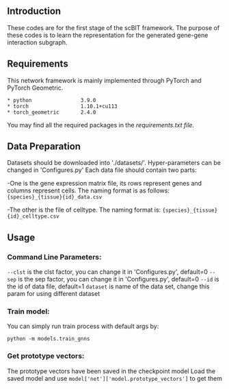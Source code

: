 

## Introduction

These codes are for the first stage of the scBIT framework. 
The purpose of these codes is to learn the representation for the generated gene-gene interaction subgraph.

## Requirements

This network framework is mainly implemented through PyTorch and PyTorch Geometric.

```
* python                3.9.0
* torch                 1.10.1+cu113
* torch_geometric       2.4.0
```
You may find all the required packages in the *requirements.txt file.*

## Data Preparation
Datasets should be downloaded into './datasets/'. Hyper-parameters can be changed in 'Configures.py'
Each data file should contain two parts:

-One is the gene expression matrix file, its rows represent genes and columns represent cells. The naming format is as follows: ```{species}_{tissue}{id}_data.csv```

-The other is the file of celltype. The naming format is: ```{species}_{tissue}{id}_celltype.csv```

## Usage

### Command Line Parameters:
```--clst``` is the clst factor, you can change it in 'Configures.py', default=0
```--sep``` is the sep factor, you can change it in 'Configures.py', default=0
```--id```  is the id of data file, default=1
```dataset``` is name of the data set, change this param for using different dataset

### Train model:
You can simply run train process with default args by:
```
python -m models.train_gnns
```

### Get prototype vectors:
The prototype vectors have been saved in the checkpoint model
Load the saved model and use ``` model['net']['model.prototype_vectors'] ``` to get them














